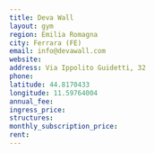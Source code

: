 ```yaml
---
title: Deva Wall
layout: gym
region: Emilia Romagna
city: Ferrara (FE)
email: info@devawall.com
website: 
address: Via Ippolito Guidetti, 32
phone: 
latitude: 44.8170433
longitude: 11.59764004
annual_fee: 
ingress_price: 
structures: 
monthly_subscription_price: 
rent: 
---
```


